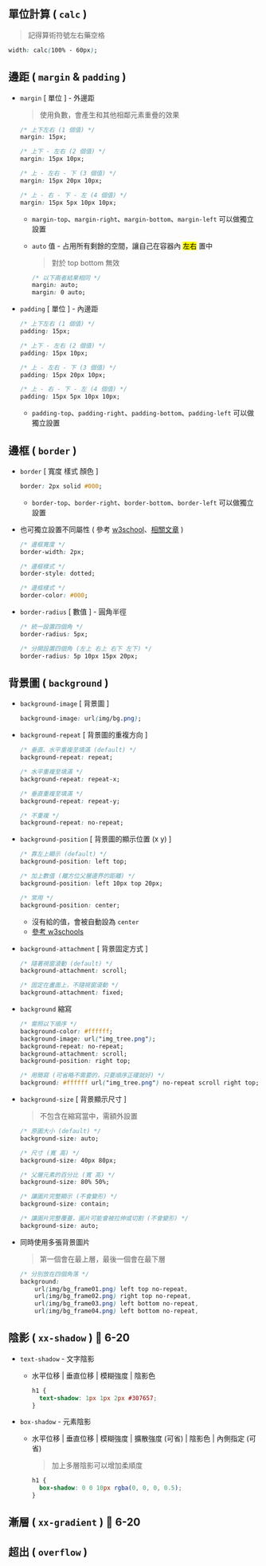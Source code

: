 ## 單位計算 ( `calc` )

> 記得算術符號左右藥空格

```css
width: calc(100% - 60px);
```

## 邊距 ( `margin` & `padding` )

- `margin` [ 單位 ] - 外邊距

  > 使用負數，會產生和其他相鄰元素重疊的效果

  ```css
  /* 上下左右 (1 個值) */
  margin: 15px;

  /* 上下 - 左右 (2 個值) */
  margin: 15px 10px;

  /* 上 - 左右 - 下 (3 個值) */
  margin: 15px 20px 10px;

  /* 上 - 右 - 下 - 左 (4 個值) */
  margin: 15px 5px 10px 10px;
  ```

  - `margin-top`、`margin-right`、`margin-bottom`、`margin-left` 可以做獨立設置

  - `auto` 值 - 占用所有剩餘的空間，讓自己在容器內 <mark>左右</mark> 置中
    > 對於 top bottom 無效
    ```css
    /* 以下兩者結果相同 */
    margin: auto;
    margin: 0 auto;
    ```

- `padding` [ 單位 ] - 內邊距

  ```css
  /* 上下左右 (1 個值) */
  padding: 15px;

  /* 上下 - 左右 (2 個值) */
  padding: 15px 10px;

  /* 上 - 左右 - 下 (3 個值) */
  padding: 15px 20px 10px;

  /* 上 - 右 - 下 - 左 (4 個值) */
  padding: 15px 5px 10px 10px;
  ```

  - `padding-top`、`padding-right`、`padding-bottom`、`padding-left` 可以做獨立設置

## 邊框 ( `border` )

- `border` [ 寬度 樣式 顏色 ]

  ```css
  border: 2px solid #000;
  ```

  - `border-top`、`border-right`、`border-bottom`、`border-left` 可以做獨立設置

- 也可獨立設置不同屬性 ( 參考 [w3school](https://www.w3schools.com/cssref/pr_border.php)、[相關文章](https://www.1keydata.com/css-tutorial/tw/border.php) )

  ```css
  /* 邊框寬度 */
  border-width: 2px;

  /* 邊框樣式 */
  border-style: dotted;

  /* 邊框樣式 */
  border-color: #000;
  ```

- `border-radius` [ 數值 ] - 圓角半徑

  ```css
  /* 統一設置四個角 */
  border-radius: 5px;

  /* 分開設置四個角 (左上 右上 右下 左下) */
  border-radius: 5p 10px 15px 20px;
  ```

## 背景圖 ( `background` )

- `background-image` [ 背景圖 ]

  ```css
  background-image: url(img/bg.png);
  ```

- `background-repeat` [ 背景圖的重複方向 ]

  ```css
  /* 垂直、水平重複至填滿 (default) */
  background-repeat: repeat;

  /* 水平重複至填滿 */
  background-repeat: repeat-x;

  /* 垂直重複至填滿 */
  background-repeat: repeat-y;

  /* 不重複 */
  background-repeat: no-repeat;
  ```

- `background-position` [ 背景圖的顯示位置 (x y) ]

  ```css
  /* 靠左上顯示 (default) */
  background-position: left top;

  /* 加上數值 (離方位父層邊界的距離) */
  background-position: left 10px top 20px;

  /* 常用 */
  background-position: center;
  ```

  - 沒有給的值，會被自動設為 `center`
  - [參考 w3schools](https://www.w3schools.com/cssref/pr_background-position.php)

- `background-attachment` [ 背景固定方式 ]

  ```css
  /* 隨著視窗滾動 (default) */
  background-attachment: scroll;

  /* 固定在畫面上，不隨視窗滾動 */
  background-attachment: fixed;
  ```

- `background` 縮寫

  ```css
  /* 需照以下順序 */
  background-color: #ffffff;
  background-image: url("img_tree.png");
  background-repeat: no-repeat;
  background-attachment: scroll;
  background-position: right top;

  /* 用簡寫 (可省略不需要的，只要順序正確就好) */
  background: #ffffff url("img_tree.png") no-repeat scroll right top;
  ```

- `background-size` [ 背景顯示尺寸 ]

  > 不包含在縮寫當中，需額外設置

  ```css
  /* 原圖大小 (default) */
  background-size: auto;

  /* 尺寸 (寬 高) */
  background-size: 40px 80px;

  /* 父層元素的百分比 (寬 高) */
  background-size: 80% 50%;

  /* 讓圖片完整顯示 (不會變形) */
  background-size: contain;

  /* 讓圖片完整覆蓋，圖片可能會被拉伸或切割 (不會變形) */
  background-size: auto;
  ```

- 同時使用多張背景圖片
  > 第一個會在最上層，最後一個會在最下層
  <!-- prettier-ignore -->
  ```css
  /* 分別放在四個角落 */ 
  background:
      url(img/bg_frame01.png) left top no-repeat,
      url(img/bg_frame02.png) right top no-repeat,
      url(img/bg_frame03.png) left bottom no-repeat,
      url(img/bg_frame04.png) left bottom no-repeat,
  ```

## 陰影 ( `xx-shadow` ) 📍 6-20

- `text-shadow` - 文字陰影

  - 水平位移 | 垂直位移 | 模糊強度 | 陰影色

    ```css
    h1 {
      text-shadow: 1px 1px 2px #307657;
    }
    ```

- `box-shadow` - 元素陰影

  - 水平位移 | 垂直位移 | 模糊強度 | 擴散強度 (可省) | 陰影色 | 內側指定 (可省)

    > 加上多層陰影可以增加柔順度

    ```css
    h1 {
      box-shadow: 0 0 10px rgba(0, 0, 0, 0.5);
    }
    ```

## 漸層 ( `xx-gradient` ) 📍 6-20

## 超出 ( `overflow` )
